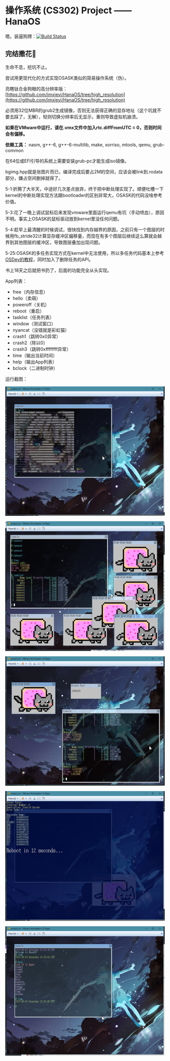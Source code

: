 # 操作系统 (CS302) Project —— HanaOS

嗯。装逼狗牌：[![Build Status](https://travis-ci.org/imxieyi/HanaOS.svg?branch=master)](https://travis-ci.org/imxieyi/HanaOS)

## 完结撒花🎉

生命不息，挖坑不止。

尝试用更现代化的方式实现OSASK类似的简易操作系统（伪）。

亮瞎钛合金狗眼的高分辨率版：[https://github.com/imxieyi/HanaOS/tree/high_resolution](https://github.com/imxieyi/HanaOS/tree/high_resolution)

必须用32位MBR的grub2生成镜像，否则无法获得正确的显存地址（这个坑就不要去踩了，无解），轻则切换分辨率后无显示，重则导致虚拟机崩溃。

**如果在VMware中运行，请在.vmx文件中加入rtc.diffFromUTC = 0，否则时间会有偏移。**

**依赖工具：** nasm, g++-6, g++-6-multilib, make, xorriso, mtools, qemu, grub-common

在64位或EFI引导的系统上需要安装grub-pc才能生成iso镜像。

bgimg.hpp就是张图片而已，编译完成后要占2M的空间，应该会被link到.rodata部分，嫌占空间删掉就得了。

5-1:折腾了大半天，中途好几次差点放弃，终于把中断处理实现了。顺便吐槽一下kernel的中断处理实现方法跟bootloader的区别非常大，OSASK的代码没啥参考价值。

5-3:花了一晚上调试鼠标后来发现vmware里面运行qemu有坑（手动喷血），原因不明。事实上OSASK的鼠标驱动放到kernel里没任何问题。

5-4:趁早上最清醒的时候调试，很快找到内存越界的原因，之前只有一个图层的时候用fb_stride32计算显存缓冲区偏移量，而现在有多个图层后继续这么算就会越界到其他图层的缓冲区，导致图层叠加出现问题。

5-25:OSASK的多任务实现方式在kernel中无法使用，所以多任务代码基本上参考[OSDev的教程](http://wiki.osdev.org/Kernel_Multitasking)，同时加入了删除任务的API。

书上18天之后就把书扔了，后面的功能完全从头实现。

App列表：
 - free（内存信息）
 - hello（卖萌）
 - poweroff（关机）
 - reboot（重启）
 - tasklist（任务列表）
 - window（测试窗口）
 - nyancat（没错就是彩虹猫）
 - crash1（跳转0x0异常）
 - crash2（除以0）
 - crash3（跳转0xffffffff异常）
 - time（输出当前时间）
 - help（输出App列表）
 - bclock（二进制时钟）

运行截图：

![](imgs/screenshot1.png)

![](imgs/screenshot2.png)

![](imgs/screenshot3.png)

![](imgs/screenshot4.png)

![](imgs/screenshot5.png)
